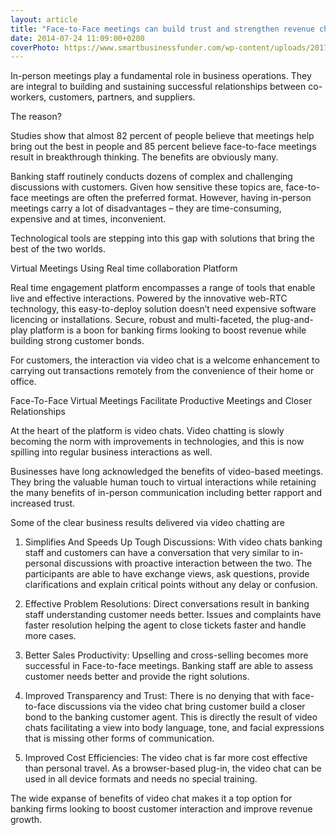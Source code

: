 ```yaml
---
layout: article
title: "Face-to-Face meetings can build trust and strengthen revenue channels"
date: 2014-07-24 11:09:00+0200
coverPhoto: https://www.smartbusinessfunder.com/wp-content/uploads/2017/10/iStock-639467826.jpg
---
```



In-person meetings play a fundamental role in business operations. They are integral to building and sustaining successful relationships between co-workers, customers, partners, and suppliers.

The reason?

Studies show that almost 82 percent of people believe that meetings help bring out the best in people and 85 percent believe face-to-face meetings result in breakthrough thinking. The benefits are obviously many.

Banking staff routinely conducts dozens of complex and challenging discussions with customers. Given how sensitive these topics are, face-to-face meetings are often the preferred format. However, having in-person meetings carry a lot of disadvantages – they are time-consuming, expensive and at times, inconvenient.

Technological tools are stepping into this gap with solutions that bring the best of the two worlds.

Virtual Meetings Using Real time collaboration Platform

Real time engagement platform encompasses a range of tools that enable live and effective interactions. Powered by the innovative web-RTC technology, this easy-to-deploy solution doesn’t need expensive software licencing or installations. Secure, robust and multi-faceted, the plug-and-play platform is a boon for banking firms looking to boost revenue while building strong customer bonds.

For customers, the interaction via video chat is a welcome enhancement to carrying out transactions remotely from the convenience of their home or office.

Face-To-Face Virtual Meetings Facilitate Productive Meetings and Closer Relationships

At the heart of the platform is video chats. Video chatting is slowly becoming the norm with improvements in technologies, and this is now spilling into regular business interactions as well.

Businesses have long acknowledged the benefits of video-based meetings. They bring the valuable human touch to virtual interactions while retaining the many benefits of in-person communication including better rapport and increased trust.

Some of the clear business results delivered via video chatting are

1. Simplifies And Speeds Up Tough Discussions: With video chats banking staff and customers can have a conversation that very similar to in-personal discussions with proactive interaction between the two. The participants are able to have exchange views, ask questions, provide clarifications and explain critical points without any delay or confusion.

2. Effective Problem Resolutions: Direct conversations result in banking staff understanding customer needs better. Issues and complaints have faster resolution helping the agent to close tickets faster and handle more cases.

3. Better Sales Productivity: Upselling and cross-selling becomes more successful in Face-to-face meetings. Banking staff are able to assess customer needs better and provide the right solutions.

4. Improved Transparency and Trust: There is no denying that with face-to-face discussions via the video chat bring customer build a closer bond to the banking customer agent. This is directly the result of video chats facilitating a view into body language, tone, and facial expressions that is missing other forms of communication.

5. Improved Cost Efficiencies: The video chat is far more cost effective than personal travel. As a browser-based plug-in, the video chat can be used in all device formats and needs no special training.

The wide expanse of benefits of video chat makes it a top option for banking firms looking to boost customer interaction and improve revenue growth.